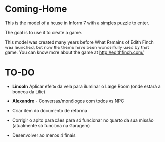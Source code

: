 # Coming-Home

This is the model of a house in Inform 7 with a simples puzzle to enter.

The goal is to use it to create a game.

This model was created many years before What Remains of Edith Finch was launched, 
  but now the theme have been wonderfully used by that game.
  You can know more about the game at http://edithfinch.com/

# TO-DO

- **Lincoln** Aplicar efeito da vela para iluminar o Large Room (onde estará a boneca da Lilie)

- **Alexandre** - Conversas/monólogos com todos os NPC

- Criar item do documento de reforma 

- Corrigir o apito para cães para só funcionar no quarto da sua missão (atualmente só funciona na Garagem)

- Desenvolver ao menos 4 finais
